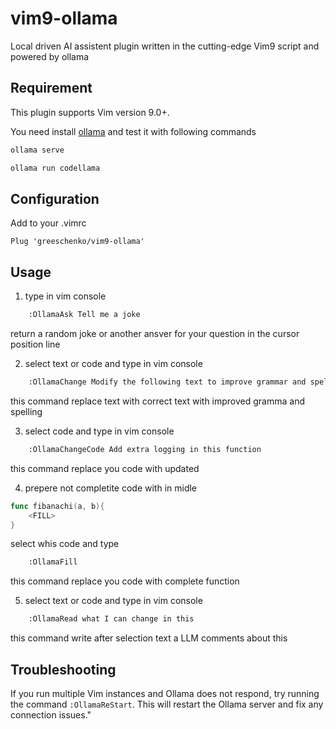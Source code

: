 # vim9-ollama

Local driven AI assistent plugin written in the cutting-edge Vim9 script and powered by ollama

## Requirement

This plugin supports Vim version 9.0+.

You need install [ollama](https://ollama.com/) and test it with following commands

```bash
ollama serve

ollama run codellama
```

## Configuration

Add to your .vimrc

```vim
Plug 'greeschenko/vim9-ollama'
```

## Usage

1. type in vim console

```bash
    :OllamaAsk Tell me a joke
```

return a random joke or another ansver for your question in the cursor position line

2. select text or code and type in vim console

```bash
    :OllamaChange Modify the following text to improve grammar and spelling, just output the final text without additional quotes around it
```

this command replace text with correct text with improved gramma and spelling

3. select code and type in vim console

```bash
    :OllamaChangeCode Add extra logging in this function
```

this command replace you code with updated

4. prepere not completite code with <FILL> in midle  
    
```go
func fibanachi(a, b){
    <FILL>
}
```
select whis code and type

```bash
    :OllamaFill
```

this command replace you code with complete function

5. select text or code and type in vim console

```bash
    :OllamaRead what I can change in this
```

this command write after selection text a LLM comments about this

## Troubleshooting

If you run multiple Vim instances and Ollama does not respond, try running the command `:OllamaReStart`.
This will restart the Ollama server and fix any connection issues."


